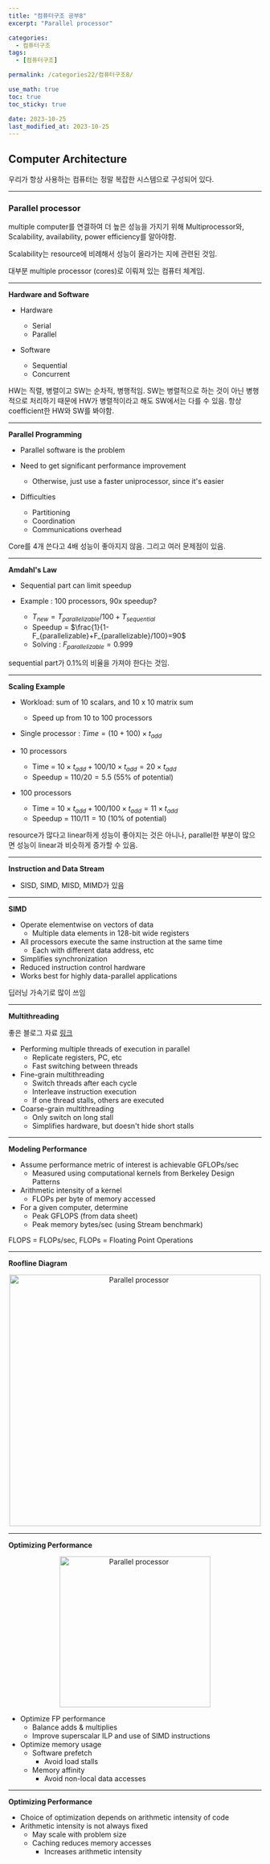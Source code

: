 ```yaml
---
title: "컴퓨터구조 공부8"
excerpt: "Parallel processor"

categories:
  - 컴퓨터구조
tags:
  - [컴퓨터구조]

permalink: /categories22/컴퓨터구조8/

use_math: true
toc: true
toc_sticky: true

date: 2023-10-25
last_modified_at: 2023-10-25
---
```


## Computer Architecture

우리가 항상 사용하는 컴퓨터는 정말 복잡한 시스템으로 구성되어 있다. 

---

### Parallel processor

multiple computer를 연결하여 더 높은 성능을 가지기 위해 Multiprocessor와, Scalability, availability, power efficiency를 알아야함. 

Scalability는 resource에 비례해서 성능이 올라가는 지에 관련된 것임.

대부분 multiple processor (cores)로 이뤄져 있는 컴퓨터 체계임. 

---

**Hardware and Software**

- Hardware
  - Serial
  - Parallel

- Software
  - Sequential 
  - Concurrent

HW는 직렬, 병렬이고 SW는 순차적, 병행적임. SW는 병렬적으로 하는 것이 아닌 병행적으로 처리하기 때문에 HW가 병렬적이라고 해도 SW에서는 다를 수 있음. 항상 coefficient한 HW와 SW를 봐야함. 

---

**Parallel Programming**

- Parallel software is the problem

- Need to get significant performance improvement
  - Otherwise, just use a faster uniprocessor, since it's easier

- Difficulties
  - Partitioning
  - Coordination
  - Communications overhead

Core를 4개 쓴다고 4배 성능이 좋아지지 않음. 그리고 여러 문제점이 있음.

---

**Amdahl's Law**

- Sequential part can limit speedup

- Example : 100 processors, 90x speedup?
  - $T_{new} = T_{parallelizable}/100 + T_{sequential}$
  - Speedup = $\frac{1}{1-F_{parallelizable}+F_{parallelizable}/100}=90$
  - Solving : $F_{parallelizable} = 0.999$

sequential part가 0.1%의 비율을 가져야 한다는 것임.

---

**Scaling Example**

- Workload: sum of 10 scalars, and 10 x 10 matrix sum
  - Speed up from 10 to 100 processors

- Single processor : $Time = (10 + 100) \times t_{add}$

- 10 processors
  - Time = $10 \times t_{add} + 100/10 \times t_{add} = 20 \times t_{add}$
  - Speedup = $110/20 = 5.5$ (55% of potential)

- 100 processors
  - Time = $10 \times t_{add} + 100/100 \times t_{add} = 11 \times t_{add}$
  - Speedup = $110/11 = 10$ (10% of potential)

resource가 많다고 linear하게 성능이 좋아지는 것은 아니나, parallel한 부분이 많으면 성능이 linear과 비슷하게 증가할 수 있음. 

---

**Instruction and Data Stream**

- SISD, SIMD, MISD, MIMD가 있음

---

**SIMD**

- Operate elementwise on vectors of data
  - Multiple data elements in 128-bit wide registers
- All processors execute the same instruction at the same time
  - Each with different data address, etc
- Simplifies synchronization
- Reduced instruction control hardware
- Works best for highly data-parallel applications

딥러닝 가속기로 많이 쓰임

---

**Multithreading**

좋은 블로그 자료 [링크](https://velog.io/@gil0127/%EC%8B%B1%EA%B8%80%EC%8A%A4%EB%A0%88%EB%93%9CSingle-thread-vs-%EB%A9%80%ED%8B%B0%EC%8A%A4%EB%A0%88%EB%93%9C-Multi-thread-t5gv4udj)

- Performing multiple threads of execution in parallel
  - Replicate registers, PC, etc
  - Fast switching between threads
- Fine-grain multithreading
  - Switch threads after each cycle
  - Interleave instruction execution
  - If one thread stalls, others are executed
- Coarse-grain multithreading
  - Only switch on long stall
  - Simplifies hardware, but doesn't hide short stalls

---

**Modeling Performance**

- Assume performance metric of interest is achievable GFLOPs/sec
  - Measured using computational kernels from Berkeley Design Patterns
- Arithmetic intensity of a kernel
  - FLOPs per byte of memory accessed
- For a given computer, determine
  - Peak GFLOPS (from data sheet)
  - Peak memory bytes/sec (using Stream benchmark)

FLOPS = FLOPs/sec, FLOPs = Floating Point Operations

---

**Roofline Diagram**

<p align="center"><img src="../../assets/images/23102901.jpg" width="500px" height="500px" title="Parallel processor" alt="Parallel processor" ><img></p>

---

**Optimizing Performance**

<p align="center"><img src="../../assets/images/23102902.jpg" width="300px" height="300px" title="Parallel processor" alt="Parallel processor" ><img></p>

- Optimize FP performance
  - Balance adds & multiplies
  - Improve superscalar ILP and use of SIMD instructions
- Optimize memory usage
  - Software prefetch
    - Avoid load stalls
  - Memory affinity
    - Avoid non-local data accesses

---

**Optimizing Performance**

- Choice of optimization depends on arithmetic intensity of code
- Arithmetic intensity is not always fixed
  - May scale with problem size
  - Caching reduces memory accesses
    - Increases arithmetic intensity
    
